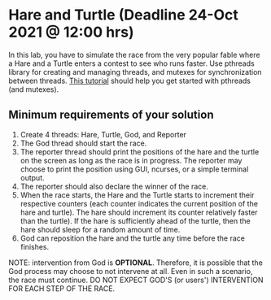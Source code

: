 
# Hare and Turtle (Deadline 24-Oct 2021 @ 12:00 hrs)

In this lab, you have to simulate the race from the very popular fable where a
Hare and a Turtle enters a contest to see who runs faster. Use pthreads library
for creating and managing threads, and mutexes for synchronization between
threads. [This tutorial](https://www.cs.cmu.edu/afs/cs/academic/class/15492-f07/www/pthreads.html)
should help you get started with pthreads (and mutexes).


## Minimum requirements of your solution

1.  Create 4 threads: Hare, Turtle, God, and Reporter
2.  The God thread should start the race.
3.  The reporter thread should print the positions of the hare and the turtle on
    the screen as long as the race is in progress. The reporter may choose to
    print the position using GUI, ncurses, or a simple terminal output.
4.  The reporter should also declare the winner of the race.
5.  When the race starts, the Hare and the Turtle starts to increment their
    respective counters (each counter indicates the current position of the hare
    and turtle). The hare should increment its counter relatively faster than the
    turtle). If the hare is sufficiently ahead of the turtle, then the hare
    should sleep for a random amount of time.
6.  God can reposition the hare and the turtle any time before the race finishes.
    
    
NOTE: intervention from God is **OPTIONAL**. Therefore, it is possible that the
God process may choose to not intervene at all. Even in such a scenario, the
race must continue. DO NOT EXPECT GOD'S (or users') INTERVENTION FOR EACH STEP
OF THE RACE.


